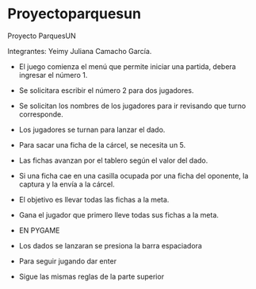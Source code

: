 # Proyectoparquesun
Proyecto ParquesUN

Integrantes: Yeimy Juliana Camacho García.

- El juego comienza el menú que permite iniciar una partida, debera ingresar el número 1.
- Se solicitara escribir el número 2 para dos jugadores.
- Se solicitan los nombres de los jugadores para ir revisando que turno corresponde.
- Los jugadores se turnan para lanzar el dado.
- Para sacar una ficha de la cárcel, se necesita un 5.
- Las fichas avanzan por el tablero según el valor del dado.
- Si una ficha cae en una casilla ocupada por una ficha del oponente, la captura y la envía a la cárcel.
- El objetivo es llevar todas las fichas a la meta.
- Gana el jugador que primero lleve todas sus fichas a la meta.

- EN PYGAME
- Los dados se lanzaran se presiona la barra espaciadora
- Para seguir jugando dar enter
- Sigue las mismas reglas de la parte superior

